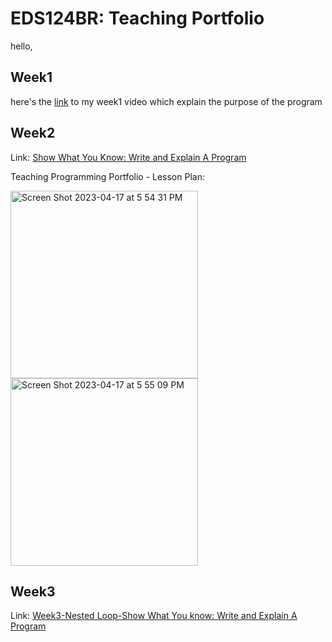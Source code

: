 # EDS124BR: Teaching Portfolio

hello,

## Week1
here's the [link](https://youtu.be/lj7o6aGtZp4) to my week1 video which explain the purpose of the program


## Week2
Link: [Show What You Know: Write and Explain A Program](https://youtu.be/lIB53MY88AQ)  

Teaching Programming Portfolio - Lesson Plan:

<img width="300" alt="Screen Shot 2023-04-17 at 5 54 31 PM" src="https://user-images.githubusercontent.com/97696773/232641412-4b8d4b10-e293-486d-8d2b-9abee4381a26.png">

<img width="300" alt="Screen Shot 2023-04-17 at 5 55 09 PM" src="https://user-images.githubusercontent.com/97696773/232641492-758a768c-3c41-4eff-91ee-af6733a205bd.png">


## Week3
Link: [Week3-Nested Loop-Show What You know: Write and Explain A Program](https://youtu.be/QHCBlD-vEVQ)
